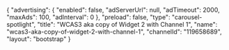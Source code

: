 {
    "advertising": {
        "enabled": false,
        "adServerUrl": null,
        "adTimeout": 2000,
        "maxAds": 100,
        "adInterval": 0
    },
    "preload": false,
    "type": "carousel-spotlight",
    "title": "WCAS3 aka copy of Widget 2 with Channel 1",
    "name": "wcas3-aka-copy-of-widget-2-with-channel-1",
    "channelId": "119658689",
    "layout": "bootstrap"
}
